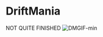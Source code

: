 # DriftMania
NOT QUITE FINISHED
![DMGIF-min](https://user-images.githubusercontent.com/108531432/181640760-e19dc4f2-9984-4ea9-8530-0b7c1a6cfe2e.gif)

